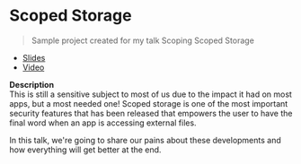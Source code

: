 # Scoped Storage

> Sample project created for my talk Scoping Scoped Storage

* [Slides](https://speakerdeck.com/cmota/scoping-scoped-storage)
* [Video](https://www.youtube.com/watch?v=B4F6147PfC0)

**Description**  
This is still a sensitive subject to most of us due to the impact it had on most apps, but a most needed one! Scoped storage is one of the most important security features that has been released that empowers the user to have the final word when an app is accessing external files.

In this talk, we're going to share our pains about these developments and how everything will get better at the end.	
